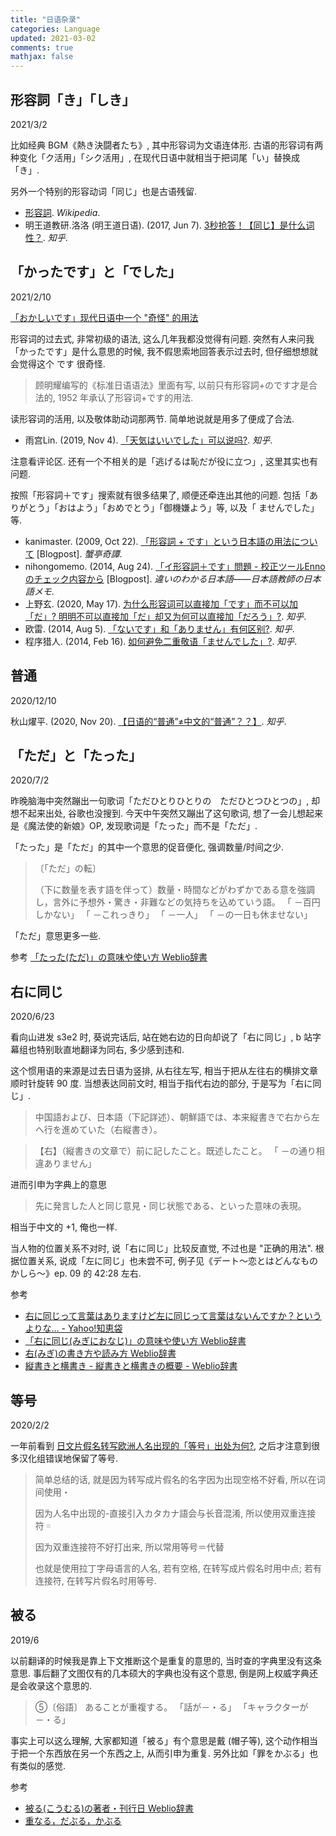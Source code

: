 ```yaml
---
title: "日语杂录"
categories: Language
updated: 2021-03-02
comments: true
mathjax: false
---
```


## 形容詞「き」「しき」

2021/3/2

比如经典 BGM《熱き決闘者たち》, 其中形容词为文语连体形. 古语的形容词有两种变化「ク活用」「シク活用」, 在现代日语中就相当于把词尾「い」替换成「き」.

另外一个特别的形容动词「同じ」也是古语残留.

- [形容詞](https://ja.wikipedia.org/wiki/形容詞). *Wikipedia*.
- 明王道教研.洛洛 (明王道日语). (2017, Jun 7). [3秒抢答！【同じ】是什么词性？](https://zhuanlan.zhihu.com/p/27282069). *知乎*.

<!-- more -->

## 「かったです」と「でした」

2021/2/10

[「おかしいです」现代日语中一个 "奇怪" 的用法](https://mp.weixin.qq.com/s/8XRHmV6mt3deIWM1oRYZdg)

形容词的过去式, 非常初级的语法, 这么几年我都没觉得有问题. 突然有人来问我「かったです」是什么意思的时候, 我不假思索地回答表示过去时, 但仔细想想就会觉得这个 です 很奇怪.

> 顾明耀编写的《标准日语语法》里面有写, 以前只有形容詞+のです才是合法的, 1952 年承认了形容词+です的用法.

读形容词的活用, 以及敬体助动词那两节. 简单地说就是用多了便成了合法.

- 雨宫Lin. (2019, Nov 4). [「天気はいいでした」可以说吗?](https://zhuanlan.zhihu.com/p/90108240). *知乎*.

注意看评论区. 还有一个不相关的是「逃げるは恥だが役に立つ」, 这里其实也有问题.

按照「形容詞＋です」搜索就有很多结果了, 顺便还牵连出其他的问题. 包括「ありがとう」「おはよう」「おめでとう」「御機嫌よう」等, 以及「
ませんでした」等.

- kanimaster. (2009, Oct 22). [「形容詞 + です」という日本語の用法について](https://kanimaster.hatenadiary.org/entry/20091022/1256217225) [Blogpost]. *蟹亭奇譚*.
- nihongomemo. (2014, Aug 24). [「イ形容詞＋です」問題 - 校正ツールEnnoのチェック内容から](https://nihongomemo.hatenablog.jp/entry/2014/08/24/120729)  [Blogpost]. *違いのわかる日本語――日本語教師の日本語メモ*.
- 上野玄. (2020, May 17). [为什么形容词可以直接加「です」而不可以加「だ」? 明明不可以直接加「だ」却又为何可以直接加「だろう」?](https://www.zhihu.com/question/391225650/answer/1188023073). *知乎*.
- 欧雷. (2014, Aug 5). [「ないです」和「ありません」有何区别?](https://www.zhihu.com/question/24737213/answer/28807717). *知乎*.
- 程序猎人. (2014, Feb 16). [如何避免二重敬语「ませんでした」?](https://www.zhihu.com/question/22729617/answer/22423120). *知乎*.

## 普通

2020/12/10

秋山燿平. (2020, Nov 20). [【日语的“普通”≠中文的“普通”？？】](https://zhuanlan.zhihu.com/p/303012525). *知乎*.

## 「ただ」と「たった」

2020/7/2

昨晚脑海中突然蹦出一句歌词「ただひとりひとりの　ただひとつひとつの」, 却想不起来出处, 谷歌也没搜到. 今天中午突然又蹦出了这句歌词, 想了一会儿想起来是《魔法使的新娘》OP, 发现歌词是「たった」而不是「ただ」.

「たった」是「ただ」的其中一个意思的促音便化, 强调数量/时间之少.

> 〔「ただ」の転〕
> 
> （下に数量を表す語を伴って）数量・時間などがわずかである意を強調し，言外に予想外・驚き・非難などの気持ちを込めていう語。 「 －百円しかない」 「 －これっきり」 「 －一人」 「 －の一日も休ませない」

「ただ」意思更多一些.

参考 [「たった(ただ)」の意味や使い方 Weblio辞書](https://www.weblio.jp/content/たった)

## 右に同じ

2020/6/23

看向山进发 s3e2 时, 葵说完话后, 站在她右边的日向却说了「右に同じ」, b 站字幕组也特别耿直地翻译为同右, 多少感到违和.

这个惯用语的来源是过去日语为竖排, 从右往左写, 相当于把从左往右的横排文章顺时针旋转 90 度. 当想表达同前文时, 相当于指代右边的部分, 于是写为「右に同じ」. 

> 中国語および、日本語（下記詳述）、朝鮮語では、本来縦書きで右から左へ行を進めていた（右縦書き）。

> 【右】（縦書きの文章で）前に記したこと。既述したこと。 「 －の通り相違ありません」

进而引申为字典上的意思

> 先に発言した人と同じ意見・同じ状態である、といった意味の表現。

相当于中文的 +1, 俺也一样.

当人物的位置关系不对时, 说「右に同じ」比较反直觉, 不过也是 "正确的用法". 根据位置关系, 说成「左に同じ」也未尝不可, 例子见《デート～恋とはどんなものかしら～》ep. 09 的 42:28 左右.

参考

- [右に同じって言葉はありますけど左に同じって言葉はないんですか？というよりな... - Yahoo!知恵袋](https://detail.chiebukuro.yahoo.co.jp/qa/question_detail/q1438834999)
- [「右に同じ(みぎにおなじ)」の意味や使い方 Weblio辞書](https://www.weblio.jp/content/右に同じ)
- [右(みぎ)の書き方や読み方 Weblio辞書](https://www.weblio.jp/content/右)
- [縦書きと横書き - 縦書きと横書きの概要 - Weblio辞書](https://www.weblio.jp/wkpja/content/縦書きと横書き_縦書きと横書きの概要)

## 等号

2020/2/2

一年前看到 [日文片假名转写欧洲人名出现的「等号」出处为何?](https://www.zhihu.com/question/40508572/answer/88548887), 之后才注意到很多汉化组错误地保留了等号.

> 简单总结的话, 就是因为转写成片假名的名字因为出现空格不好看, 所以在词间使用・
>
> 因为人名中出现的-直接引入カタカナ語会与长音混淆, 所以使用双重连接符゠
>
> 因为双重连接符不好打出来, 所以常用等号＝代替
>
> 也就是使用拉丁字母语言的人名, 若有空格, 在转写成片假名时用中点; 若有连接符, 在转写片假名时用等号.

## 被る

2019/6

以前翻译的时候我是靠上下文推断这个是重复的意思的, 当时查的字典里没有这条意思. 事后翻了文图仅有的几本硕大的字典也没有这个意思, 倒是网上权威字典还是会收录这个意思的.

> ⑤〔俗語〕 あることが重複する。 「話が－・る」 「キャラクターが－・る」

事实上可以这么理解, 大家都知道「被る」有个意思是戴 (帽子等), 这个动作相当于把一个东西放在另一个东西之上, 从而引申为重复. 另外比如「罪をかぶる」也有类似的感觉. 

参考 
- [被る(こうむる)の著者・刊行日 Weblio辞書](https://www.weblio.jp/content/被る)
- [重なる，だぶる，かぶる](http://lise-sophia.net/kktm/Essay/overlap.htm)
